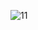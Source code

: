 ![11](https://github.com/skygitIG/Reels-since-july-2023/assets/117715724/06211baa-33c5-4071-aed9-4e1953c8c55e)
